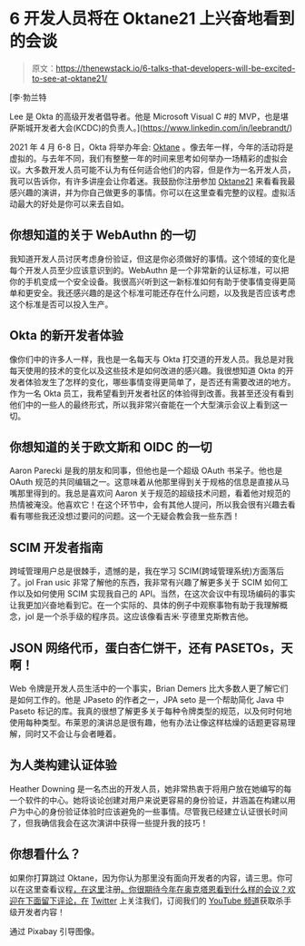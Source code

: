# 6 开发人员将在 Oktane21 上兴奋地看到的会谈

> 原文：<https://thenewstack.io/6-talks-that-developers-will-be-excited-to-see-at-oktane21/>

[](https://www.linkedin.com/in/leebrandt/)

 [李·勃兰特

Lee 是 Okta 的高级开发者倡导者。他是 Microsoft Visual C #的 MVP，也是堪萨斯城开发者大会(KCDC)的负责人。](https://www.linkedin.com/in/leebrandt/) [](https://www.linkedin.com/in/leebrandt/)

2021 年 4 月 6-8 日，Okta 将举办年会: [Oktane](https://www.okta.com/oktane21/) 。像去年一样，今年的活动将是虚拟的。与去年不同，我们有整整一年的时间来思考如何举办一场精彩的虚拟会议。大多数开发人员可能不认为有任何适合他们的内容，但是作为一名开发人员，我可以告诉你，有许多讲座会让你着迷。我鼓励你注册参加 [Oktane21](https://www.okta.com/oktane21/) 来看看我最感兴趣的演讲，并为你自己做更多的事情。你可以在这里查看完整的议程。虚拟活动最大的好处是你可以来去自如。

## 你想知道的关于 WebAuthn 的一切

我知道开发人员讨厌考虑身份验证，但这是你必须做好的事情。这个领域的变化是每个开发人员至少应该意识到的。WebAuthn 是一个非常新的认证标准，可以把你的手机变成一个安全设备。我很高兴听到这一新标准如何有助于使事情变得更简单和更安全。我还感兴趣的是这个标准可能还存在什么问题，以及我是否应该考虑这个标准是否可以投入生产。

## Okta 的新开发者体验

像你们中的许多人一样，我也是一名每天与 Okta 打交道的开发人员。我总是对我每天使用的技术的变化以及这些技术是如何改进的感兴趣。我很想知道 Okta 的开发者体验发生了怎样的变化，哪些事情变得更简单了，是否还有需要改进的地方。作为一名 Okta 员工，我希望看到开发者社区的体验得到改善。我甚至还没有看到他们中的一些人的最终形式，所以我非常兴奋能在一个大型演示会议上看到这一切。

## 你想知道的关于欧文斯和 OIDC 的一切

Aaron Parecki 是我的朋友和同事，但他也是一个超级 OAuth 书呆子。他也是 OAuth 规范的共同编辑之一。这意味着从他那里得到关于规格的信息是直接从马嘴那里得到的。我总是喜欢问 Aaron 关于规范的超级技术问题，看着他对规范的热情被淹没。他喜欢它！在这个环节中，会有其他人提问，所以我会很有兴趣去看看有哪些我还没想过要问的问题。这一个无疑会教会我一些东西！

## SCIM 开发者指南

跨域管理用户总是很棘手，遗憾的是，我在学习 SCIM(跨域管理系统)方面落后了。jol Fran usic 非常了解他的东西，我非常有兴趣了解更多关于 SCIM 如何工作以及如何使用 SCIM 实现我自己的 API。当然，在这次会议中有现场编码的事实让我更加兴奋地看到它。在一个实际的、具体的例子中观察事物有助于我理解概念，jol 是一个杀手级的程序员。这应该像看吉米·亨德里克斯教吉他。

## JSON 网络代币，蛋白杏仁饼干，还有 PASETOs，天啊！

Web 令牌是开发人员生活中的一个事实，Brian Demers 比大多数人更了解它们是如何工作的。他是 JPaseto 的作者之一，JPA seto 是一个帮助简化 Java 中 Paseto 标记的库。我真的很想了解更多关于每种令牌类型的规范，以及何时何地使用每种类型。布莱恩的演讲总是很有趣，他有办法让像这样枯燥的话题更容易理解，同时又不会让与会者睡着。

## 为人类构建认证体验

Heather Downing 是一名杰出的开发人员，她非常热衷于将用户放在她编写的每一个软件的中心。她将谈论创建对用户来说更容易的身份验证，并涵盖在构建以用户为中心的身份验证体验时应该避免的一些事情。尽管我已经建立认证很长时间了，但我确信我会在这次演讲中获得一些提升我的技巧！

## 你想看什么？

如果你打算跳过 Oktane，因为你认为那里没有面向开发者的内容，请三思。你可以在这里查看议程[，在这里](https://www.okta.com/oktane21/agenda)注册[。你很期待今年在奥克塔恩看到什么样的会议？欢迎在下面留下评论，在](https://www.okta.com/oktane21/) [Twitter](https://twitter.com/oktadev) 上关注我们，订阅我们的 [YouTube 频道](https://youtube.com/c/oktadev)获取杀手级开发者内容！

通过 Pixabay 引导图像。

<svg xmlns:xlink="http://www.w3.org/1999/xlink" viewBox="0 0 68 31" version="1.1"><title>Group</title> <desc>Created with Sketch.</desc></svg>